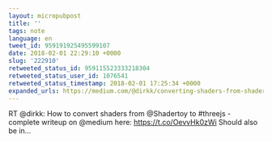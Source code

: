 ```yaml
---
layout: micropubpost
title: ''
tags: note
language: en
tweet_id: 959191925495599107
date: 2018-02-01 22:29:10 +0000
slug: '222910'
retweeted_status_id: 959115523333218304
retweeted_status_user_id: 1076541
retweeted_status_timestamp: 2018-02-01 17:25:34 +0000
expanded_urls: https://medium.com/@dirkk/converting-shaders-from-shadertoy-to-threejs-fe17480ed5c6,https://medium.com/@dirkk/converting-shaders-from-shadertoy-to-threejs-fe17480ed5c6
---
```

RT @dirkk: How to convert shaders from @Shadertoy to #threejs - complete writeup on @medium here:
https://t.co/OevvHk0zWi
Should also be in…
